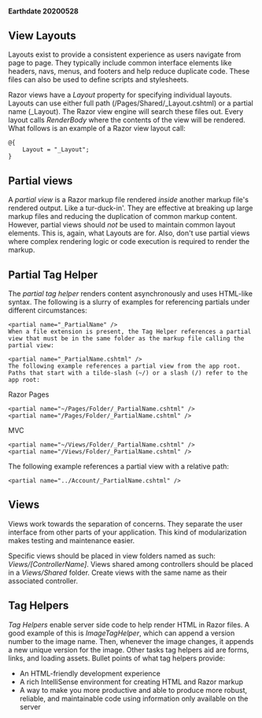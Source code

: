 #### Earthdate 20200528
## View Layouts
Layouts exist to provide a consistent experience as users navigate from page to page. They typically include common interface elements like headers, navs, menus, and footers and help reduce duplicate code. These files can also be used to define scripts and stylesheets.

Razor views have a *Layout* property for specifying individual layouts. Layouts can use either full path (/Pages/Shared/_Layout.cshtml) or a partial name (_Layout). The Razor view engine will search these files out. Every layout calls *RenderBody* where the contents of the view will be rendered. What follows is an example of a Razor view layout call:
```
@{
    Layout = "_Layout";
}
```

## Partial views
A *partial view* is a Razor markup file rendered *inside* another markup file's rendered output. Like a tur-duck-in'. They are effective at breaking up large markup files and reducing the duplication of common markup content. However, partial views should *not* be used to maintain common layout elements. This is, again, what Layouts are for. Also, don't use partial views where complex rendering logic or code execution is required to render the markup.

## Partial Tag Helper
The *partial tag helper* renders content asynchronously and uses HTML-like syntax. The following is a slurry of examples for referencing partials under different circumstances:

```CSHTML
<partial name="_PartialName" />
When a file extension is present, the Tag Helper references a partial view that must be in the same folder as the markup file calling the partial view:
```

```CSHTML
<partial name="_PartialName.cshtml" />
The following example references a partial view from the app root. Paths that start with a tilde-slash (~/) or a slash (/) refer to the app root:
```

Razor Pages

```CSHTML
<partial name="~/Pages/Folder/_PartialName.cshtml" />
<partial name="/Pages/Folder/_PartialName.cshtml" />
```

MVC

```CSHTML
<partial name="~/Views/Folder/_PartialName.cshtml" />
<partial name="/Views/Folder/_PartialName.cshtml" />
```

The following example references a partial view with a relative path:

```CSHTML
<partial name="../Account/_PartialName.cshtml" />
```

## Views
Views work towards the separation of concerns. They separate the user interface from other parts of your application. This kind of modularization makes testing and maintenance easier.

Specific views should be placed in view folders named as such: *Views/[ControllerName]*. Views shared among controllers should be placed in a *Views/Shared* folder. Create views with the same name as their associated controller.

## Tag Helpers
*Tag Helpers* enable server side code to help render HTML in Razor files. A good example of this is *ImageTagHelper*, which can append a version number to the image name. Then, whenever the image changes, it appends a new unique version for the image. Other tasks tag helpers aid are forms, links, and loading assets. Bullet points of what tag helpers provide:

- An HTML-friendly development experience
- A rich IntelliSense environment for creating HTML and Razor markup 
- A way to make you more productive and able to produce more robust, reliable, and maintainable code using information only available on the server

